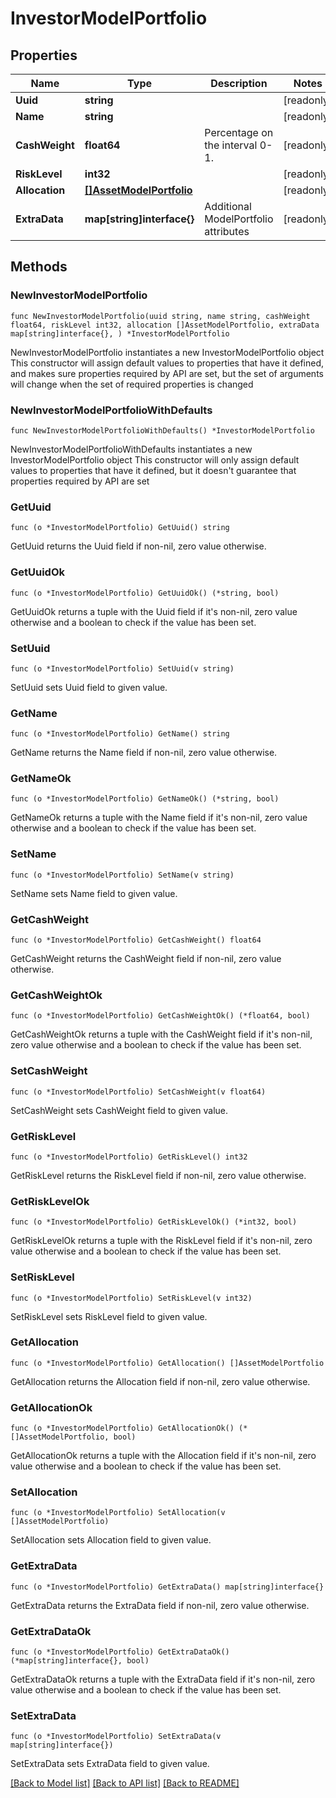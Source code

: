 # InvestorModelPortfolio

## Properties

Name | Type | Description | Notes
------------ | ------------- | ------------- | -------------
**Uuid** | **string** |  | [readonly] 
**Name** | **string** |  | [readonly] 
**CashWeight** | **float64** | Percentage on the interval 0-1. | [readonly] 
**RiskLevel** | **int32** |  | [readonly] 
**Allocation** | [**[]AssetModelPortfolio**](AssetModelPortfolio.md) |  | [readonly] 
**ExtraData** | **map[string]interface{}** | Additional ModelPortfolio attributes | [readonly] 

## Methods

### NewInvestorModelPortfolio

`func NewInvestorModelPortfolio(uuid string, name string, cashWeight float64, riskLevel int32, allocation []AssetModelPortfolio, extraData map[string]interface{}, ) *InvestorModelPortfolio`

NewInvestorModelPortfolio instantiates a new InvestorModelPortfolio object
This constructor will assign default values to properties that have it defined,
and makes sure properties required by API are set, but the set of arguments
will change when the set of required properties is changed

### NewInvestorModelPortfolioWithDefaults

`func NewInvestorModelPortfolioWithDefaults() *InvestorModelPortfolio`

NewInvestorModelPortfolioWithDefaults instantiates a new InvestorModelPortfolio object
This constructor will only assign default values to properties that have it defined,
but it doesn't guarantee that properties required by API are set

### GetUuid

`func (o *InvestorModelPortfolio) GetUuid() string`

GetUuid returns the Uuid field if non-nil, zero value otherwise.

### GetUuidOk

`func (o *InvestorModelPortfolio) GetUuidOk() (*string, bool)`

GetUuidOk returns a tuple with the Uuid field if it's non-nil, zero value otherwise
and a boolean to check if the value has been set.

### SetUuid

`func (o *InvestorModelPortfolio) SetUuid(v string)`

SetUuid sets Uuid field to given value.


### GetName

`func (o *InvestorModelPortfolio) GetName() string`

GetName returns the Name field if non-nil, zero value otherwise.

### GetNameOk

`func (o *InvestorModelPortfolio) GetNameOk() (*string, bool)`

GetNameOk returns a tuple with the Name field if it's non-nil, zero value otherwise
and a boolean to check if the value has been set.

### SetName

`func (o *InvestorModelPortfolio) SetName(v string)`

SetName sets Name field to given value.


### GetCashWeight

`func (o *InvestorModelPortfolio) GetCashWeight() float64`

GetCashWeight returns the CashWeight field if non-nil, zero value otherwise.

### GetCashWeightOk

`func (o *InvestorModelPortfolio) GetCashWeightOk() (*float64, bool)`

GetCashWeightOk returns a tuple with the CashWeight field if it's non-nil, zero value otherwise
and a boolean to check if the value has been set.

### SetCashWeight

`func (o *InvestorModelPortfolio) SetCashWeight(v float64)`

SetCashWeight sets CashWeight field to given value.


### GetRiskLevel

`func (o *InvestorModelPortfolio) GetRiskLevel() int32`

GetRiskLevel returns the RiskLevel field if non-nil, zero value otherwise.

### GetRiskLevelOk

`func (o *InvestorModelPortfolio) GetRiskLevelOk() (*int32, bool)`

GetRiskLevelOk returns a tuple with the RiskLevel field if it's non-nil, zero value otherwise
and a boolean to check if the value has been set.

### SetRiskLevel

`func (o *InvestorModelPortfolio) SetRiskLevel(v int32)`

SetRiskLevel sets RiskLevel field to given value.


### GetAllocation

`func (o *InvestorModelPortfolio) GetAllocation() []AssetModelPortfolio`

GetAllocation returns the Allocation field if non-nil, zero value otherwise.

### GetAllocationOk

`func (o *InvestorModelPortfolio) GetAllocationOk() (*[]AssetModelPortfolio, bool)`

GetAllocationOk returns a tuple with the Allocation field if it's non-nil, zero value otherwise
and a boolean to check if the value has been set.

### SetAllocation

`func (o *InvestorModelPortfolio) SetAllocation(v []AssetModelPortfolio)`

SetAllocation sets Allocation field to given value.


### GetExtraData

`func (o *InvestorModelPortfolio) GetExtraData() map[string]interface{}`

GetExtraData returns the ExtraData field if non-nil, zero value otherwise.

### GetExtraDataOk

`func (o *InvestorModelPortfolio) GetExtraDataOk() (*map[string]interface{}, bool)`

GetExtraDataOk returns a tuple with the ExtraData field if it's non-nil, zero value otherwise
and a boolean to check if the value has been set.

### SetExtraData

`func (o *InvestorModelPortfolio) SetExtraData(v map[string]interface{})`

SetExtraData sets ExtraData field to given value.



[[Back to Model list]](../README.md#documentation-for-models) [[Back to API list]](../README.md#documentation-for-api-endpoints) [[Back to README]](../README.md)


